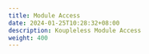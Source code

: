```yaml
---
title: Module Access
date: 2024-01-25T10:28:32+08:00
description: Koupleless Module Access
weight: 400
---
```


